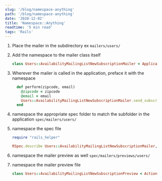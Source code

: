 ```yaml
---
slug: '/blog/namespace-anything'
path: '/blog/namespace-anything'
date: '2020-12-02'
title: 'Namespace::Anything'
readtime: '5 min read'
tags: 'Rails'
---
```


1. Place the mailer in the subdirectory ex `mailers/users/`

2. Add the namespace to the mailer class itself

   ```ruby
   class Users::AvailabilityMailingListNewSubscriptionMailer < ApplicationMailer
   ```

3. Wherever the mailer is called in the application, preface it with the namespace

   ```ruby
     def perform(zipcode, email)
       @zipcode = zipcode
       @email = email
       Users::AvailabilityMailingListNewSubscriptionMailer.send_subscribed_notice(@zipcode, @email).deliver_later
     end
   ```

4. namespace the appropriate spec folder to match the subfolder in the application `spec/mailers/users/`

5. namespace the spec file

   ```ruby
   require "rails_helper"

   RSpec.describe Users::AvailabilityMailingListNewSubscriptionMailer, type: :mailer do
   ```

6. namespace the mailer preview as well `spec/mailers/previews/users/`

7. namespace the mailer preview file

   ```ruby
   class Users::AvailabilityMailingListNewSubscriptionPreview < ActionMailer::Preview
   ```
